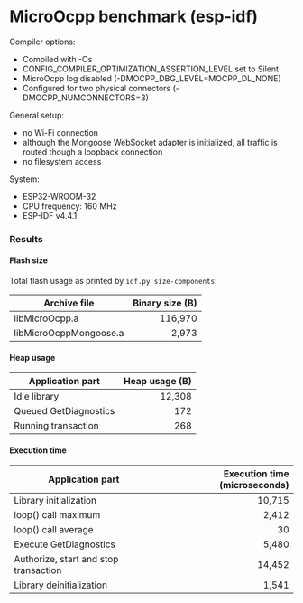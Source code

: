 # MicroOcpp benchmark (esp-idf)

Compiler options:

- Compiled with -Os
- CONFIG_COMPILER_OPTIMIZATION_ASSERTION_LEVEL set to Silent
- MicroOcpp log disabled (-DMOCPP_DBG_LEVEL=MOCPP_DL_NONE)
- Configured for two physical connectors (-DMOCPP_NUMCONNECTORS=3)

General setup:

- no Wi-Fi connection
- although the Mongoose WebSocket adapter is initialized, all traffic is routed though a loopback connection
- no filesystem access

System:

- ESP32-WROOM-32
- CPU frequency: 160 MHz
- ESP-IDF v4.4.1

### Results

#### Flash size

Total flash usage as printed by `idf.py size-components`:

| Archive file | Binary size (B) |
| --- | ---: |
| libMicroOcpp.a | 116,970 |
| libMicroOcppMongoose.a | 2,973 |

#### Heap usage

| Application part | Heap usage (B) |
| --- | ---: |
| Idle library | 12,308 |
| Queued GetDiagnostics | 172 |
| Running transaction | 268 |


#### Execution time

| Application part | Execution time (microseconds) |
| --- | ---: |
| Library initialization | 10,715 |
| loop() call maximum | 2,412 |
| loop() call average | 30 |
| Execute GetDiagnostics | 5,480 |
| Authorize, start and stop transaction | 14,452 |
| Library deinitialization | 1,541 |
